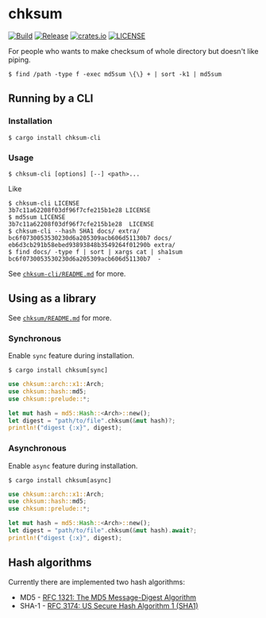 # chksum

[![Build](https://img.shields.io/github/workflow/status/ventaquil/chksum/Rust?style=flat-square "Build")](https://github.com/ventaquil/chksum/actions?query=workflow%3ARust)
[![Release](https://img.shields.io/github/v/release/ventaquil/chksum?include_prereleases&sort=semver&style=flat-square "Release")](https://github.com/ventaquil/chksum/releases)
[![crates.io](https://img.shields.io/crates/v/chksum?style=flat-square "crates.io")](https://crates.io/crates/chksum)
[![LICENSE](https://img.shields.io/github/license/ventaquil/chksum?style=flat-square "LICENSE")](https://github.com/ventaquil/chksum/blob/master/LICENSE)

For people who wants to make checksum of whole directory but doesn't like piping.

```
$ find /path -type f -exec md5sum \{\} + | sort -k1 | md5sum
```

## Running by a CLI

### Installation

```
$ cargo install chksum-cli
```

### Usage

```
$ chksum-cli [options] [--] <path>...
```

Like

```
$ chksum-cli LICENSE
3b7c11a62208f03df96f7cfe215b1e28 LICENSE
$ md5sum LICENSE
3b7c11a62208f03df96f7cfe215b1e28  LICENSE
$ chksum-cli --hash SHA1 docs/ extra/
bc6f0730053530230d6a205309acb606d51130b7 docs/
eb6d3cb291b58ebed93893848b3549264f01290b extra/
$ find docs/ -type f | sort | xargs cat | sha1sum
bc6f0730053530230d6a205309acb606d51130b7  -
```

See [`chksum-cli/README.md`](chksum-cli/README.md) for more.

## Using as a library

See [`chksum/README.md`](chksum/README.md) for more.

### Synchronous

Enable `sync` feature during installation.

```
$ cargo install chksum[sync]
```

```rust
use chksum::arch::x1::Arch;
use chksum::hash::md5;
use chksum::prelude::*;

let mut hash = md5::Hash::<Arch>::new();
let digest = "path/to/file".chksum(&mut hash)?;
println!("digest {:x}", digest);
```

### Asynchronous

Enable `async` feature during installation.

```
$ cargo install chksum[async]
```

```rust
use chksum::arch::x1::Arch;
use chksum::hash::md5;
use chksum::prelude::*;

let mut hash = md5::Hash::<Arch>::new();
let digest = "path/to/file".chksum(&mut hash).await?;
println!("digest {:x}", digest);
```

## Hash algorithms

Currently there are implemented two hash algorithms:
 * MD5 - [RFC 1321: The MD5 Message-Digest Algorithm](https://tools.ietf.org/html/rfc1321)
 * SHA-1 - [RFC 3174: US Secure Hash Algorithm 1 (SHA1)](https://tools.ietf.org/html/rfc3174)
